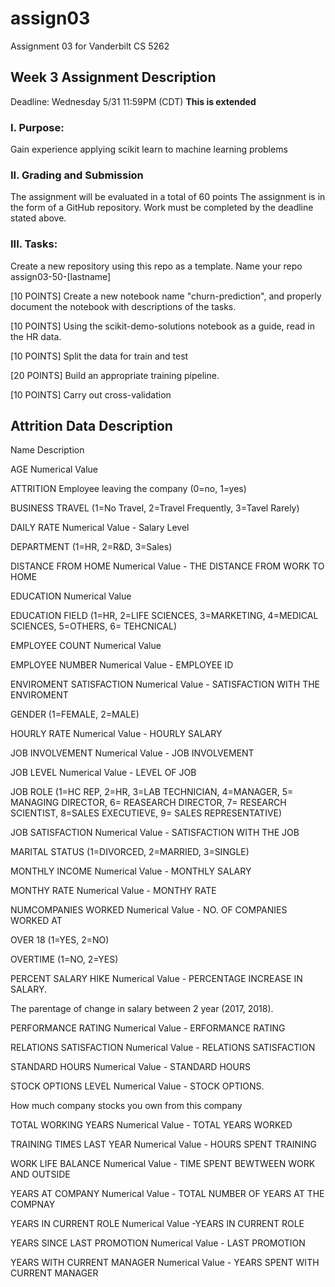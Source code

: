 # assign03
Assignment 03 for Vanderbilt CS 5262

## Week 3 Assignment Description

Deadline: Wednesday 5/31 11:59PM (CDT) **This is extended**

### I. Purpose:  
Gain experience applying scikit learn to machine learning problems

### II. Grading and Submission 
The assignment will be evaluated in a total of 60 points
The assignment is in the form of a GitHub repository. 
Work must be completed by the deadline stated above. 

### III. Tasks: 

Create a new repository using this repo as a template. Name your repo assign03-50-[lastname]

[10 POINTS] Create a new notebook name "churn-prediction", and properly document the notebook with descriptions of the tasks.

[10 POINTS] Using the scikit-demo-solutions notebook as a guide, read in the HR data. 

[10 POINTS] Split the data for train and test

[20 POINTS] Build an appropriate training pipeline.

[10 POINTS] Carry out cross-validation



## Attrition Data Description

Name	Description

AGE	Numerical Value

ATTRITION	Employee leaving the company (0=no, 1=yes)

BUSINESS TRAVEL	(1=No Travel, 2=Travel Frequently, 3=Tavel Rarely)

DAILY RATE	Numerical Value - Salary Level

DEPARTMENT	(1=HR, 2=R&D, 3=Sales)

DISTANCE FROM HOME	Numerical Value - THE DISTANCE FROM WORK TO HOME

EDUCATION	Numerical Value

EDUCATION FIELD	(1=HR, 2=LIFE SCIENCES, 3=MARKETING, 4=MEDICAL SCIENCES, 5=OTHERS, 6= TEHCNICAL)

EMPLOYEE COUNT	Numerical Value

EMPLOYEE NUMBER	Numerical Value - EMPLOYEE ID

ENVIROMENT SATISFACTION	Numerical Value - SATISFACTION WITH THE ENVIROMENT

GENDER	(1=FEMALE, 2=MALE)

HOURLY RATE	Numerical Value - HOURLY SALARY

JOB INVOLVEMENT	Numerical Value - JOB INVOLVEMENT

JOB LEVEL	Numerical Value - LEVEL OF JOB

JOB ROLE	(1=HC REP, 2=HR, 3=LAB TECHNICIAN, 4=MANAGER, 5= MANAGING DIRECTOR, 6= REASEARCH DIRECTOR, 7= RESEARCH SCIENTIST, 8=SALES 
EXECUTIEVE, 9= SALES REPRESENTATIVE)

JOB SATISFACTION	Numerical Value - SATISFACTION WITH THE JOB

MARITAL STATUS	(1=DIVORCED, 2=MARRIED, 3=SINGLE)

MONTHLY INCOME	Numerical Value - MONTHLY SALARY

MONTHY RATE	Numerical Value - MONTHY RATE

NUMCOMPANIES WORKED	Numerical Value - NO. OF COMPANIES WORKED AT

OVER 18	(1=YES, 2=NO)

OVERTIME	(1=NO, 2=YES)

PERCENT SALARY HIKE	Numerical Value - PERCENTAGE INCREASE IN SALARY.

The parentage of change in salary between 2 year (2017, 2018).

PERFORMANCE RATING	Numerical Value - ERFORMANCE RATING

RELATIONS SATISFACTION	Numerical Value - RELATIONS SATISFACTION

STANDARD HOURS	Numerical Value - STANDARD HOURS

STOCK OPTIONS LEVEL	Numerical Value - STOCK OPTIONS.

How much company stocks you own from this company

TOTAL WORKING YEARS	Numerical Value - TOTAL YEARS WORKED

TRAINING TIMES LAST YEAR	Numerical Value - HOURS SPENT TRAINING

WORK LIFE BALANCE	Numerical Value - TIME SPENT BEWTWEEN WORK AND OUTSIDE

YEARS AT COMPANY	Numerical Value - TOTAL NUMBER OF YEARS AT THE COMPNAY

YEARS IN CURRENT ROLE	Numerical Value -YEARS IN CURRENT ROLE

YEARS SINCE LAST PROMOTION	Numerical Value - LAST PROMOTION

YEARS WITH CURRENT MANAGER	Numerical Value - YEARS SPENT WITH CURRENT MANAGER

